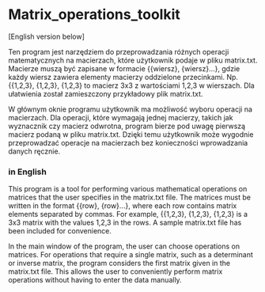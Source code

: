 # Matrix_operations_toolkit

[English version below]

Ten program jest narzędziem do przeprowadzania różnych operacji matematycznych na macierzach, które użytkownik podaje w pliku matrix.txt. Macierze muszą być zapisane w formacie {{wiersz}, {wiersz}...}, gdzie każdy wiersz zawiera elementy macierzy oddzielone przecinkami. Np. {{1,2,3}, {1,2,3}, {1,2,3} to macierz 3x3 z wartościami 1,2,3 w wierszach. Dla ułatwienia został zamieszczony przykładowy plik matrix.txt.

W głównym oknie programu użytkownik ma możliwość wyboru operacji na macierzach. Dla operacji, które wymagają jednej macierzy, takich jak wyznacznik czy macierz odwrotna, program bierze pod uwagę pierwszą macierz podaną w pliku matrix.txt. Dzięki temu użytkownik może wygodnie przeprowadzać operacje na macierzach bez konieczności wprowadzania danych ręcznie.

### in English
This program is a tool for performing various mathematical operations on matrices that the user specifies in the matrix.txt file. The matrices must be written in the format {{row}, {row}...}, where each row contains matrix elements separated by commas. For example, {{1,2,3}, {1,2,3}, {1,2,3} is a 3x3 matrix with the values 1,2,3 in the rows. A sample matrix.txt file has been included for convenience.

In the main window of the program, the user can choose operations on matrices. For operations that require a single matrix, such as a determinant or inverse matrix, the program considers the first matrix given in the matrix.txt file. This allows the user to conveniently perform matrix operations without having to enter the data manually.
